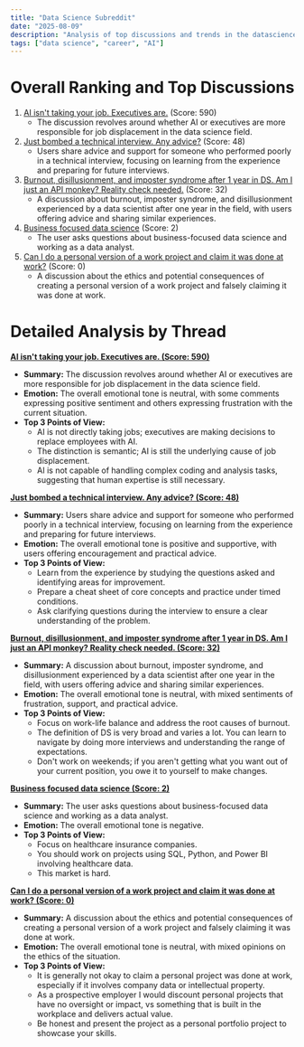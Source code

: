 ```yaml
---
title: "Data Science Subreddit"
date: "2025-08-09"
description: "Analysis of top discussions and trends in the datascience subreddit"
tags: ["data science", "career", "AI"]
---
```


# Overall Ranking and Top Discussions
1.  [AI isn't taking your job. Executives are.](https://www.reddit.com/r/datascience/comments/1mlmwk0/ai_isnt_taking_your_job_executives_are/) (Score: 590)
    *   The discussion revolves around whether AI or executives are more responsible for job displacement in the data science field.
2.  [Just bombed a technical interview. Any advice?](https://www.reddit.com/r/datascience/comments/1ml6fxs/just_bombed_a_technical_interview_any_advice/) (Score: 48)
    *   Users share advice and support for someone who performed poorly in a technical interview, focusing on learning from the experience and preparing for future interviews.
3.  [Burnout, disillusionment, and imposter syndrome after 1 year in DS. Am I just an API monkey? Reality check needed.](https://www.reddit.com/r/datascience/comments/1mluc12/burnout_disillusionment_and_imposter_syndrome/) (Score: 32)
    *   A discussion about burnout, imposter syndrome, and disillusionment experienced by a data scientist after one year in the field, with users offering advice and sharing similar experiences.
4.  [Business focused data science](https://www.reddit.com/r/datascience/comments/1mly9hm/business_focused_data_science/) (Score: 2)
    *   The user asks questions about business-focused data science and working as a data analyst.
5.  [Can I do a personal version of a work project and claim it was done at work?](https://www.reddit.com/r/datascience/comments/1mls1qd/can_i_do_a_personal_version_of_a_work_project_and/) (Score: 0)
    *   A discussion about the ethics and potential consequences of creating a personal version of a work project and falsely claiming it was done at work.

# Detailed Analysis by Thread
**[AI isn't taking your job. Executives are. (Score: 590)](https://www.reddit.com/r/datascience/comments/1mlmwk0/ai_isnt_taking_your_job_executives_are/)**
*   **Summary:** The discussion revolves around whether AI or executives are more responsible for job displacement in the data science field.
*   **Emotion:** The overall emotional tone is neutral, with some comments expressing positive sentiment and others expressing frustration with the current situation.
*   **Top 3 Points of View:**
    *   AI is not directly taking jobs; executives are making decisions to replace employees with AI.
    *   The distinction is semantic; AI is still the underlying cause of job displacement.
    *   AI is not capable of handling complex coding and analysis tasks, suggesting that human expertise is still necessary.

**[Just bombed a technical interview. Any advice? (Score: 48)](https://www.reddit.com/r/datascience/comments/1ml6fxs/just_bombed_a_technical_interview_any_advice/)**
*   **Summary:** Users share advice and support for someone who performed poorly in a technical interview, focusing on learning from the experience and preparing for future interviews.
*   **Emotion:** The overall emotional tone is positive and supportive, with users offering encouragement and practical advice.
*   **Top 3 Points of View:**
    *   Learn from the experience by studying the questions asked and identifying areas for improvement.
    *   Prepare a cheat sheet of core concepts and practice under timed conditions.
    *   Ask clarifying questions during the interview to ensure a clear understanding of the problem.

**[Burnout, disillusionment, and imposter syndrome after 1 year in DS. Am I just an API monkey? Reality check needed. (Score: 32)](https://www.reddit.com/r/datascience/comments/1mluc12/burnout_disillusionment_and_imposter_syndrome/)**
*   **Summary:** A discussion about burnout, imposter syndrome, and disillusionment experienced by a data scientist after one year in the field, with users offering advice and sharing similar experiences.
*   **Emotion:** The overall emotional tone is neutral, with mixed sentiments of frustration, support, and practical advice.
*   **Top 3 Points of View:**
    *   Focus on work-life balance and address the root causes of burnout.
    *   The definition of DS is very broad and varies a lot. You can learn to navigate by doing more interviews and understanding the range of expectations.
    *   Don't work on weekends; if you aren't getting what you want out of your current position, you owe it to yourself to make changes.

**[Business focused data science (Score: 2)](https://www.reddit.com/r/datascience/comments/1mly9hm/business_focused_data_science/)**
*   **Summary:** The user asks questions about business-focused data science and working as a data analyst.
*   **Emotion:** The overall emotional tone is negative.
*   **Top 3 Points of View:**
    *   Focus on healthcare insurance companies.
    *   You should work on projects using SQL, Python, and Power BI involving healthcare data.
    *   This market is hard.

**[Can I do a personal version of a work project and claim it was done at work? (Score: 0)](https://www.reddit.com/r/datascience/comments/1mls1qd/can_i_do_a_personal_version_of_a_work_project_and/)**
*   **Summary:** A discussion about the ethics and potential consequences of creating a personal version of a work project and falsely claiming it was done at work.
*   **Emotion:** The overall emotional tone is neutral, with mixed opinions on the ethics of the situation.
*   **Top 3 Points of View:**
    *   It is generally not okay to claim a personal project was done at work, especially if it involves company data or intellectual property.
    *   As a prospective employer I would discount personal projects that have no oversight or impact, vs something that is built in the workplace and delivers actual value.
    *   Be honest and present the project as a personal portfolio project to showcase your skills.
